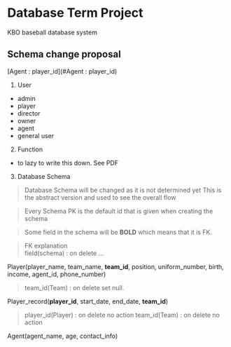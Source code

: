 # Database Term Project

KBO baseball database system

Schema change proposal
--------
[Agent : player_id](#Agent : player_id)

1. User
- admin
- player
- director
- owner
- agent
- general user

2. Function
- to lazy to write this down. See PDF


3. Database Schema
> Database Schema will be changed as it is not determined yet
> This is the abstract version and used to see the overall flow

> Every Schema PK is the default id that is given when creating the schema

> Some field in the schema will be **BOLD** which means that it is FK.<br>

> FK explanation<br>
> field(schema) : on delete ...

Player(player_name, team_name, **team_id**, position, uniform_number, birth, income, agent_id, phone_number)
> team_id(Team) : on delete set null.

Player_record(**player_id**, start_date, end_date, **team_id**)
> player_id(Player) : on delete no action
> team_id(Team) : on delete no action

<a name="Agent : player_id">
Agent(agent_name, age, contact_info)
